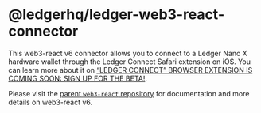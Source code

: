 # @ledgerhq/ledger-web3-react-connector

This web3-react v6 connector allows you to connect to a Ledger Nano X hardware
wallet through the Ledger Connect Safari extension on iOS. You can learn more
about it on
[“LEDGER CONNECT” BROWSER EXTENSION IS COMING SOON: SIGN UP FOR THE BETA!](https://www.ledger.com/blog-ledger-connect-browser-extension-is-coming-soon-sign-up-for-the-beta).

Please visit the [parent `web3-react` repository](https://github.com/Uniswap/web3-react/tree/v6/) for documentation and more details on web3-react v6.
